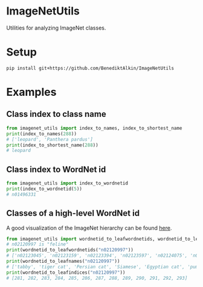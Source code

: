 # ImageNetUtils

Utilities for analyzing ImageNet classes.

# Setup
`pip install git+https://github.com/BenediktAlkin/ImageNetUtils`

# Examples
## Class index to class name
``` python
from imagenet_utils import index_to_names, index_to_shortest_name
print(index_to_names(288))
# ['leopard', 'Panthera pardus']
print(index_to_shortest_name(288))
# leopard
```

## Class index to WordNet id
``` python
from imagenet_utils import index_to_wordnetid
print(index_to_wordnetid(5))
# n01496331
```

## Classes of a high-level WordNet id
A good visualization of the ImageNet hierarchy can be found [here](https://observablehq.com/@mbostock/imagenet-hierarchy).

``` python
from imagenet_utils import wordnetid_to_leafwordnetids, wordnetid_to_leafnames, wordnetid_to_leafindices
# n02120997 is "feline"
print(wordnetid_to_leafwordnetids("n02120997")) 
# ['n02123045', 'n02123159', 'n02123394', 'n02123597', 'n02124075', 'n02125311', 'n02127052', 'n02128385', 'n02128757', 'n02128925', 'n02129165', 'n02129604', 'n02130308']
print(wordnetid_to_leafnames("n02120997"))
# ['tabby', 'tiger cat', 'Persian cat', 'Siamese', 'Egyptian cat', 'puma', 'lynx', 'leopard', 'ounce', 'jaguar', 'lion', 'tiger', 'chetah']
print(wordnetid_to_leafindices("n02120997"))
# [281, 282, 283, 284, 285, 286, 287, 288, 289, 290, 291, 292, 293]
```